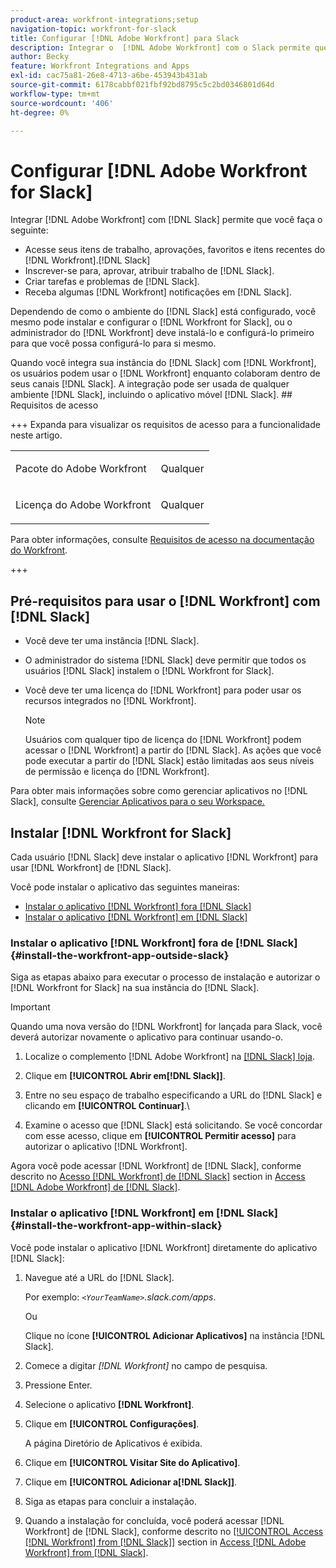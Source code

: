 ```yaml
---
product-area: workfront-integrations;setup
navigation-topic: workfront-for-slack
title: Configurar [!DNL Adobe Workfront] para Slack
description: Integrar o  [!DNL Adobe Workfront] com o Slack permite que você acesse e crie [!DNL Workfront] itens de trabalho, aprovações, favoritos e itens recentes do Slack.
author: Becky
feature: Workfront Integrations and Apps
exl-id: cac75a81-26e8-4713-a6be-453943b431ab
source-git-commit: 6178cabbf021fbf92bd8795c5c2bd0346801d64d
workflow-type: tm+mt
source-wordcount: '406'
ht-degree: 0%

---
```


# Configurar [!DNL Adobe Workfront for Slack]

Integrar [!DNL Adobe Workfront] com [!DNL Slack] permite que você faça o seguinte:

* Acesse seus itens de trabalho, aprovações, favoritos e itens recentes do [!DNL Workfront].[!DNL Slack]
* Inscrever-se para, aprovar, atribuir trabalho de [!DNL Slack].
* Criar tarefas e problemas de [!DNL Slack].
* Receba algumas [!DNL Workfront] notificações em [!DNL Slack].

Dependendo de como o ambiente do [!DNL Slack] está configurado, você mesmo pode instalar e configurar o [!DNL Workfront for Slack], ou o administrador do [!DNL Workfront] deve instalá-lo e configurá-lo primeiro para que você possa configurá-lo para si mesmo.

Quando você integra sua instância do [!DNL Slack] com [!DNL Workfront], os usuários podem usar o [!DNL Workfront] enquanto colaboram dentro de seus canais [!DNL Slack]. A integração pode ser usada de qualquer ambiente [!DNL Slack], incluindo o aplicativo móvel [!DNL Slack]. ## Requisitos de acesso

+++ Expanda para visualizar os requisitos de acesso para a funcionalidade neste artigo.

<table style="table-layout:auto"> 
 <col> 
 <col> 
 <tbody> 
  <tr> 
   <td role="rowheader">Pacote do Adobe Workfront</td> 
   <td> <p>Qualquer</p> </td> 
  </tr> 
  <tr> 
   <td role="rowheader">Licença do Adobe Workfront</td> 
   <td> <p>Qualquer</p>
  </tr> 
 </tbody> 
</table>

Para obter informações, consulte [Requisitos de acesso na documentação do Workfront](/help/quicksilver/administration-and-setup/add-users/access-levels-and-object-permissions/access-level-requirements-in-documentation.md).

+++

## Pré-requisitos para usar o [!DNL Workfront] com [!DNL Slack]

* Você deve ter uma instância [!DNL Slack].
* O administrador do sistema [!DNL Slack] deve permitir que todos os usuários [!DNL Slack] instalem o [!DNL Workfront for Slack].
* Você deve ter uma licença do [!DNL Workfront] para poder usar os recursos integrados no [!DNL Workfront].

  >[!NOTE]
  >
  >Usuários com qualquer tipo de licença do [!DNL Workfront] podem acessar o [!DNL Workfront] a partir do [!DNL Slack]. As ações que você pode executar a partir do [!DNL Slack] estão limitadas aos seus níveis de permissão e licença do [!DNL Workfront].

Para obter mais informações sobre como gerenciar aplicativos no [!DNL Slack], consulte [Gerenciar Aplicativos para o seu Workspace.](https://get.slack.help/hc/en-us/articles/222386767-Manage-apps-for-your-workspace)

## Instalar [!DNL Workfront for Slack]

Cada usuário [!DNL Slack] deve instalar o aplicativo [!DNL Workfront] para usar [!DNL Workfront] de [!DNL Slack].

Você pode instalar o aplicativo das seguintes maneiras:

* [Instalar o aplicativo [!DNL Workfront] fora [!DNL Slack]](#install-the-workfront-app-outside-slack-install-the-workfront-app-outside-slack)
* [Instalar o aplicativo [!DNL Workfront] em [!DNL Slack]](#install-the-workfront-app-within-slack-install-the-workfront-app-within-slack)

### Instalar o aplicativo [!DNL Workfront] fora de [!DNL Slack] {#install-the-workfront-app-outside-slack}

Siga as etapas abaixo para executar o processo de instalação e autorizar o [!DNL Workfront for Slack] na sua instância do [!DNL Slack].

>[!IMPORTANT]
>
>Quando uma nova versão do [!DNL Workfront] for lançada para Slack, você deverá autorizar novamente o aplicativo para continuar usando-o.

1. Localize o complemento [!DNL Adobe Workfront] na [[!DNL Slack] loja](https://workfront.slack.com/apps/A7CLAMVNW-adobe-workfront?tab=more_info).

1. Clique em **[!UICONTROL Abrir em[!DNL Slack]]**.

1. Entre no seu espaço de trabalho especificando a URL do [!DNL Slack] e clicando em **[!UICONTROL Continuar]**.\

1. Examine o acesso que [!DNL Slack] está solicitando. Se você concordar com esse acesso, clique em **[!UICONTROL Permitir acesso]** para autorizar o aplicativo [!DNL Workfront].

Agora você pode acessar [!DNL Workfront] de [!DNL Slack], conforme descrito no [Acesso [!DNL Workfront] de [!DNL Slack]](../../workfront-integrations-and-apps/using-workfront-with-slack/access-workfront-from-slack.md#viewing-all-available-commands) section in [Access [!DNL Adobe Workfront] de [!DNL Slack]](../../workfront-integrations-and-apps/using-workfront-with-slack/access-workfront-from-slack.md).

### Instalar o aplicativo [!DNL Workfront] em [!DNL Slack] {#install-the-workfront-app-within-slack}

Você pode instalar o aplicativo [!DNL Workfront] diretamente do aplicativo [!DNL Slack]:

1. Navegue até a URL do [!DNL Slack].

   Por exemplo: *`<YourTeamName>`.slack.com/apps*.

   Ou

   Clique no ícone **[!UICONTROL Adicionar Aplicativos]** na instância [!DNL Slack].

1. Comece a digitar *[!DNL Workfront]* no campo de pesquisa.
1. Pressione Enter.
1. Selecione o aplicativo **[!DNL Workfront]**.
1. Clique em **[!UICONTROL Configurações]**.

   A página Diretório de Aplicativos é exibida.

1. Clique em **[!UICONTROL Visitar Site do Aplicativo]**.
1. Clique em **[!UICONTROL Adicionar a[!DNL Slack]]**.
1. Siga as etapas para concluir a instalação.
1. Quando a instalação for concluída, você poderá acessar [!DNL Workfront] de [!DNL Slack], conforme descrito no [[!UICONTROL Access [!DNL Workfront] from [!DNL Slack]]](../../workfront-integrations-and-apps/using-workfront-with-slack/access-workfront-from-slack.md#viewing-all-available-commands) section in [Access [!DNL Adobe Workfront] from [!DNL Slack]](../../workfront-integrations-and-apps/using-workfront-with-slack/access-workfront-from-slack.md).
